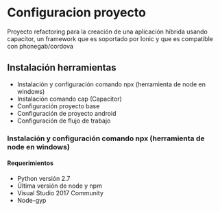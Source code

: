 # Configuracion proyecto

Proyecto refactoring para la creación de una aplicación híbrida usando capacitor, un framework que es soportado por Ionic y que es compatible con phonegab/cordova

## Instalación herramientas

- Instalación y configuración comando npx (herramienta de node en windows)
- Instalación comando cap (Capacitor)
- Configuración proyecto base
- Configuración de proyecto android
- Configuración de flujo de trabajo

### Instalación y configuración comando npx (herramienta de node en windows)

#### Requerimientos

- Python versión 2.7
- Última versión de node y npm
- Visual Studio 2017 Community
- Node-gyp
